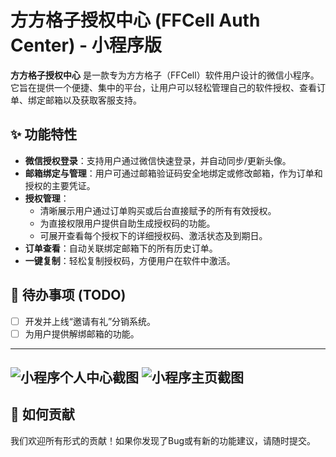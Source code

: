 # 方方格子授权中心 (FFCell Auth Center) - 小程序版

**方方格子授权中心** 是一款专为方方格子（FFCell）软件用户设计的微信小程序。它旨在提供一个便捷、集中的平台，让用户可以轻松管理自己的软件授权、查看订单、绑定邮箱以及获取客服支持。

## ✨ 功能特性

*   **微信授权登录**：支持用户通过微信快速登录，并自动同步/更新头像。
*   **邮箱绑定与管理**：用户可通过邮箱验证码安全地绑定或修改邮箱，作为订单和授权的主要凭证。
*   **授权管理**：
    *   清晰展示用户通过订单购买或后台直接赋予的所有有效授权。
    *   为直接权限用户提供自助生成授权码的功能。
    *   可展开查看每个授权下的详细授权码、激活状态及到期日。
*   **订单查看**：自动关联绑定邮箱下的所有历史订单。
*   **一键复制**：轻松复制授权码，方便用户在软件中激活。


## 📝 待办事项 (TODO)

- [ ]  开发并上线“邀请有礼”分销系统。
- [ ]  为用户提供解绑邮箱的功能。

---
![小程序个人中心截图](https://www.pnglog.com/rbbK6j.png) 
![小程序主页截图](https://www.pnglog.com/EvqBb6.png) 
---

## 🤝 如何贡献

我们欢迎所有形式的贡献！如果你发现了Bug或有新的功能建议，请随时提交。
